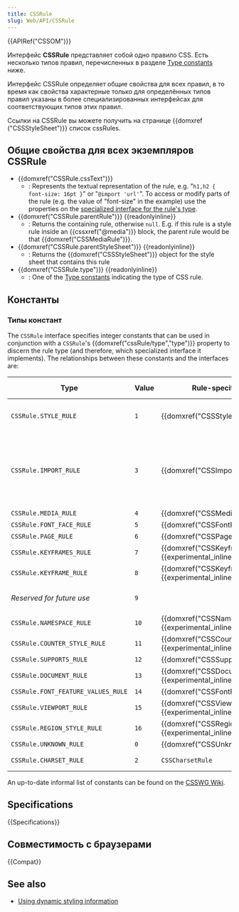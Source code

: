```yaml
---
title: CSSRule
slug: Web/API/CSSRule
---
```


{{APIRef("CSSOM")}}

Интерфейс **CSSRule** представляет собой одно правило CSS. Есть несколько типов правил, перечисленных в разделе [Type constants](#type_constants) ниже.

Интерфейс CSSRule определяет общие свойства для всех правил, в то время как свойства характерные только для определённых типов правил указаны в более специализированных интерфейсах для соответствующих типов этих правил.

Ссылки на CSSRule вы можете получить на странице {{domxref ("CSSStyleSheet")}} список cssRules.

## Общие свойства для всех экземпляров CSSRule

- {{domxref("CSSRule.cssText")}}
  - : Represents the textual representation of the rule, e.g. "`h1,h2 { font-size: 16pt }`" or "`@import 'url'`". To access or modify parts of the rule (e.g. the value of "font-size" in the example) use the properties on the [specialized interface for the rule's type](#type_constants).
- {{domxref("CSSRule.parentRule")}} {{readonlyinline}}
  - : Returns the containing rule, otherwise `null`. E.g. if this rule is a style rule inside an {{cssxref("@media")}} block, the parent rule would be that {{domxref("CSSMediaRule")}}.
- {{domxref("CSSRule.parentStyleSheet")}} {{readonlyinline}}
  - : Returns the {{domxref("CSSStyleSheet")}} object for the style sheet that contains this rule
- {{domxref("CSSRule.type")}} {{readonlyinline}}
  - : One of the [Type constants](#type_constants) indicating the type of CSS rule.

## Константы

### Типы констант

The `CSSRule` interface specifies integer constants that can be used in conjunction with a `CSSRule`'s {{domxref("cssRule/type","type")}} property to discern the rule type (and therefore, which specialized interface it implements). The relationships between these constants and the interfaces are:

| Type                               | Value | Rule-specific interface                                    | Comments and examples                                                                                                                                                                                                                               |
| ---------------------------------- | ----- | ---------------------------------------------------------- | --------------------------------------------------------------------------------------------------------------------------------------------------------------------------------------------------------------------------------------------------- |
| `CSSRule.STYLE_RULE`               | `1`   | {{domxref("CSSStyleRule")}}                                | The most common kind of rule: `selector { prop1: val1; prop2: val2; }`                                                                                                                                                                              |
| `CSSRule.IMPORT_RULE`              | `3`   | {{domxref("CSSImportRule")}}                               | An {{cssxref("@import")}} rule. (Until the documentation is completed, see the interface definition in the Mozilla source code: [nsIDOMCSSImportRule](http://mxr.mozilla.org/mozilla-central/source/dom/interfaces/css/nsIDOMCSSImportRule.idl#9).) |
| `CSSRule.MEDIA_RULE`               | `4`   | {{domxref("CSSMediaRule")}}                                |                                                                                                                                                                                                                                                     |
| `CSSRule.FONT_FACE_RULE`           | `5`   | {{domxref("CSSFontFaceRule")}}                             |                                                                                                                                                                                                                                                     |
| `CSSRule.PAGE_RULE`                | `6`   | {{domxref("CSSPageRule")}}                                 |                                                                                                                                                                                                                                                     |
| `CSSRule.KEYFRAMES_RULE`           | `7`   | {{domxref("CSSKeyframesRule")}} {{experimental_inline}}    |                                                                                                                                                                                                                                                     |
| `CSSRule.KEYFRAME_RULE`            | `8`   | {{domxref("CSSKeyframeRule")}} {{experimental_inline}}     |                                                                                                                                                                                                                                                     |
| _Reserved for future use_          | `9`   |                                                            | Should be used to define color profiles in the future                                                                                                                                                                                               |
| `CSSRule.NAMESPACE_RULE`           | `10`  | {{domxref("CSSNamespaceRule")}} {{experimental_inline}}    |                                                                                                                                                                                                                                                     |
| `CSSRule.COUNTER_STYLE_RULE`       | `11`  | {{domxref("CSSCounterStyleRule")}} {{experimental_inline}} |                                                                                                                                                                                                                                                     |
| `CSSRule.SUPPORTS_RULE`            | `12`  | {{domxref("CSSSupportsRule")}}                             |                                                                                                                                                                                                                                                     |
| `CSSRule.DOCUMENT_RULE`            | `13`  | {{domxref("CSSDocumentRule")}} {{experimental_inline}}     |                                                                                                                                                                                                                                                     |
| `CSSRule.FONT_FEATURE_VALUES_RULE` | `14`  | {{domxref("CSSFontFeatureValuesRule")}}                    |                                                                                                                                                                                                                                                     |
| `CSSRule.VIEWPORT_RULE`            | `15`  | {{domxref("CSSViewportRule")}} {{experimental_inline}}     |                                                                                                                                                                                                                                                     |
| `CSSRule.REGION_STYLE_RULE`        | `16`  | {{domxref("CSSRegionStyleRule")}} {{experimental_inline}}  |                                                                                                                                                                                                                                                     |
| `CSSRule.UNKNOWN_RULE`             | `0`   | {{domxref("CSSUnknownRule")}}                              |                                                                                                                                                                                                                                                     |
| `CSSRule.CHARSET_RULE`             | `2`   | `CSSCharsetRule`                                           | (Removed in most browsers.)                                                                                                                                                                                                                         |

An up-to-date informal list of constants can be found on the [CSSWG Wiki](http://wiki.csswg.org/spec/cssom-constants).

## Specifications

{{Specifications}}

## Совместимость с браузерами

{{Compat}}

## See also

- [Using dynamic styling information](/ru/docs/Web/Guide/DOM/Using_dynamic_styling_information)
